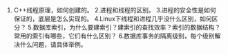 
1. C++线程原理，如何创建的。
2.进程和线程的区别。
3.进程的安全性是如何保证的，底层是怎么实现的。
4.Linux下线程和进程几乎没什么区别，如何区分？
5.数据库索引，为什么要建索引？建索引的查找效率？索引的数据结构？常用的索引有哪些，它们有什么区别？
6.数据库事务的隔离级别，每个级别解决什么问题，请具体举例。